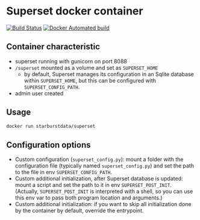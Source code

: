 # Superset docker container

[![Build Status](https://travis-ci.org/starburstdata/superset-docker.svg?branch=master)](https://travis-ci.org/starburstdata/superset-docker)
[![Docker Automated build](https://img.shields.io/docker/automated/starburstdata/superset.svg)](https://hub.docker.com/r/starburstdata/superset/)

## Container characteristic

- superset running with gunicorn on port 8088
- `/superset` mounted as a volume and set as `SUPERSET_HOME`
  - by default, Superset manages its configuration in an Sqlite database within
    `SUPERSET_HOME`, but this can be configured with `SUPERSET_CONFIG_PATH`.
- admin user created

## Usage

```bash
docker run starburstdata/superset
```

## Configuration options

- Custom configuration (`superset_config.py`): mount a folder with the configuration
  file (typically named `superset_config.py`) and set the path to the file in env
  `SUPERSET_CONFIG_PATH`.
- Custom additional initialization, after Superset database is updated: mount a script
  and set the path to it in env `SUPERSET_POST_INIT`. (Actually,
  `SUPERSET_POST_INIT` is interpreted with a shell, so you can use this env var
  to pass both program location and arguments.)
- Custom additional initialization: if you want to skip all initialization done by the
  container by default, override the entrypoint.
